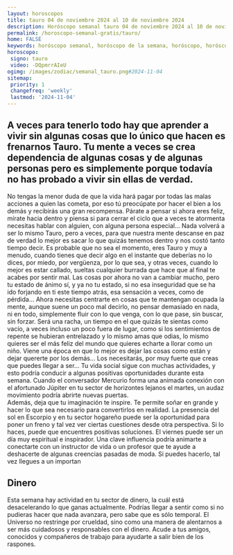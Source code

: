 ```yaml
---
layout: horoscopos
title: tauro 04 de noviembre 2024 al 10 de noviembre 2024 
description: Horóscopo semanal tauro 04 de noviembre 2024 al 10 de noviembre 2024. A veces para tenerlo todo hay que aprender a vivir sin algunas cosas que lo único que hacen es frenarnos Tauro. Tu mente a veces se crea dependencia de algunas cosas y de algunas personas pero es simplemente porque todavía no has probado a vivir sin ellas de verdad.
permalink: /horoscopo-semanal-gratis/tauro/
home: FALSE
keywords: horóscopo semanal, horóscopo de la semana, horóscopo, horóscopo gratis,horóscopos, horóscopo esperanza gracia, horoscopos tauro la semana, horóscopos gratis, Tarot, Astrologia, Zodíaco, tauro, horoscopo gratis, semanal
horoscopo:
 signo: tauro
 video: -DQpmrrAIeU
ogimg: /images/zodiac/semanal_tauro.png#2024-11-04
sitemap:
 priority: 1
 changefreq: 'weekly'
 lastmod: '2024-11-04'
---
```




## A veces para tenerlo todo hay que aprender a vivir sin algunas cosas que lo único que hacen es frenarnos Tauro. Tu mente a veces se crea dependencia de algunas cosas y de algunas personas pero es simplemente porque todavía no has probado a vivir sin ellas de verdad.

No tengas la menor duda de que la vida hará pagar por todas las malas acciones a quien las cometa, por eso tú preocúpate por hacer el bien a los demás y recibirás una gran recompensa. Párate a pensar si ahora eres feliz, mírate hacia dentro y piensa si para cerrar el ciclo que a veces te atormenta necesitas hablar con alguien, con alguna persona especial… Nada volverá a ser lo mismo Tauro, pero a veces, para que nuestra mente descanse en paz de verdad lo mejor es sacar lo que quizás tenemos dentro y nos costó tanto tiempo decir. Es probable que no sea el momento, eres Tauro y muy a menudo, cuando tienes que decir algo en el instante que deberías no lo dices, por miedo, por vergüenza, por lo que sea, y otras veces, cuando lo mejor es estar callado, sueltas cualquier burrada que hace que al final te acabes por sentir mal. Las cosas por ahora no van a cambiar mucho, pero tu estado de ánimo sí, y ya no tu estado, si no esa inseguridad que se ha ido forjando en ti este tiempo atrás, esa sensación a veces, como de pérdida… Ahora necesitas centrarte en cosas que te mantengan ocupada la mente, aunque suene un poco mal decirlo, no pensar demasiado en nada, ni en todo, simplemente fluir con lo que venga, con lo que pase, sin buscar, sin forzar. Será una racha, un tiempo en el que quizás te sientas como vacío, a veces incluso un poco fuera de lugar, como si los sentimientos de repente se hubieran entrelazado y lo mismo amas que odias, lo mismo quieres ser el más feliz del mundo que quieres echarte a llorar como un niño. Viene una época en que lo mejor es dejar las cosas como están y dejar quererte por los demás… Los necesitarás, por muy fuerte que creas que puedes llegar a ser…
Tu vida social sigue con muchas actividades, y esto podría conducir a algunas positivas oportunidades durante esta semana. Cuando el conversador Mercurio forma una animada conexión con el afortunado Júpiter en tu sector de horizontes lejanos el martes, un audaz movimiento podría abrirte nuevas puertas.    
Además, deja que tu imaginación te inspire. Te permite soñar en grande y hacer lo que sea necesario para convertirlos en realidad. 
La presencia del sol en Escorpio y en tu sector hogareño puede ser la oportunidad para poner un freno y tal vez ver ciertas cuestiones desde otra perspectiva. Si lo haces, puede que encuentres positivas soluciones. 
El viernes puede ser un día muy espiritual e inspirador. Una clave influencia podría animarte a conectarte con un instructor de vida o un profesor que te ayude a deshacerte de algunas creencias pasadas de moda. Si puedes hacerlo, tal vez llegues a un importan

## Dinero

Esta semana hay actividad en tu sector de dinero, la cuál está desacelerando lo que ganas actualmente. Podrías llegar a sentir como si no pudieras hacer que nada avanzara, pero sabe que es sólo temporal. El Universo no restringe por crueldad, sino como una manera de alentarnos a ser más cuidadosos y responsables con el dinero. Acude a tus amigos, conocidos y compañeros de trabajo para ayudarte a salir bien de los raspones.